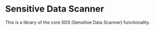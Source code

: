 # Sensitive Data Scanner

This is a library of the core SDS (Sensitive Data Scanner) functionality.

